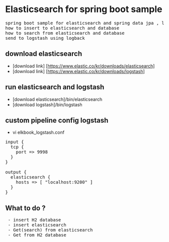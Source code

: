# Elasticsearch for spring boot sample

<pre>
spring boot sample for elasticsearch and spring data jpa , logstash
how to insert to elasticsearch and database
how to search from elasticsearch and database
send to logstash using logback
</pre>

## download elasticsearch
* [download link] [https://www.elastic.co/kr/downloads/elasticsearch]
* [download link] [https://www.elastic.co/kr/downloads/logstash]

## run elasticsearch and logstash
* [download elasticsearch]/bin/elasticsearch
* [download logstash]/bin/logstash

## custom pipeline config logstash

* vi elkbook_logstash.conf

<pre>
input {
  tcp {
    port => 9998
  }
}

output {
  elasticsearch {
    hosts => [ "localhost:9200" ]
  }
}
</pre>

## What to do ?
<pre>
 - insert H2 database
 - insert elasticsearch
 - Get(search) from elasticsearch
 - Get from H2 database
</pre>
